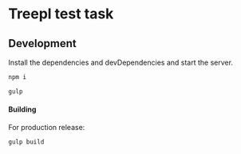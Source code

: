 # Treepl test task

## Development

Install the dependencies and devDependencies and start the server.

```sh
npm i
```
```sh
gulp
```

#### Building

For production release:

```sh
gulp build
```

